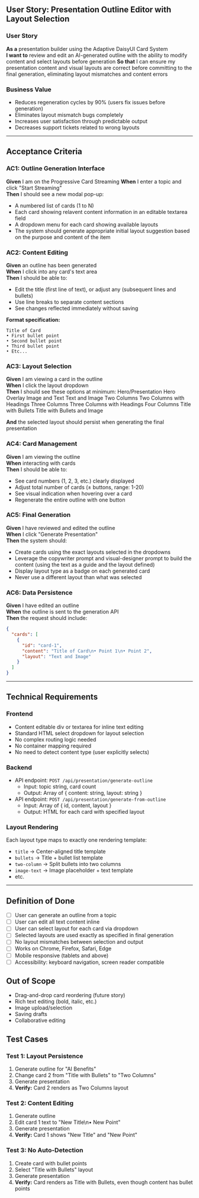 ## User Story: Presentation Outline Editor with Layout Selection

### User Story
**As a** presentation builder using the Adaptive DaisyUI Card System  
**I want to** review and edit an AI-generated outline with the ability to modify content and select layouts before generation
**So that** I can ensure my presentation content and visual layouts are correct before committing to the final generation, eliminating layout mismatches and content errors

### Business Value
- Reduces regeneration cycles by 90% (users fix issues before generation)
- Eliminates layout mismatch bugs completely
- Increases user satisfaction through predictable output
- Decreases support tickets related to wrong layouts

---

## Acceptance Criteria

### AC1: Outline Generation Interface
**Given** I am on the Progressive Card Streaming 
**When** I enter a topic and click "Start Streaming"  
**Then** I should see a new modal pop-up:
- A numbered list of cards (1 to N)
- Each card showing relavent content information in an editable textarea field
- A dropdown menu for each card showing available layouts
- The system should generate appropriate initial layout suggestion based on the purpose and content of the item

### AC2: Content Editing
**Given** an outline has been generated  
**When** I click into any card's text area  
**Then** I should be able to:
- Edit the title (first line of text), or adjust any (subsequent lines and bullets)
- Use line breaks to separate content sections
- See changes reflected immediately without saving

**Format specification:**
```
Title of Card
• First bullet point
• Second bullet point
• Third bullet point
• Etc...
```

### AC3: Layout Selection
**Given** I am viewing a card in the outline  
**When** I click the layout dropdown  
**Then** I should see these options at minimum:
Hero/Presentation
Hero Overlay
Image and Text
Text and Image
Two Columns
Two Columns with Headings
Three Columns
Three Columns with Headings
Four Columns
Title with Bullets
Title with Bullets and Image

**And** the selected layout should persist when generating the final presentation

### AC4: Card Management
**Given** I am viewing the outline  
**When** interacting with cards  
**Then** I should be able to:
- See card numbers (1, 2, 3, etc.) clearly displayed
- Adjust total number of cards (± buttons, range: 1-20)
- See visual indication when hovering over a card
- Regenerate the entire outline with one button

### AC5: Final Generation
**Given** I have reviewed and edited the outline  
**When** I click "Generate Presentation"  
**Then** the system should:
- Create cards using the exact layouts selected in the dropdowns
- Leverage the copywriter prompt and visual-designer prompt to build the content (using the text as a guide and the layout defined)
- Display layout type as a badge on each generated card
- Never use a different layout than what was selected

### AC6: Data Persistence
**Given** I have edited an outline  
**When** the outline is sent to the generation API  
**Then** the request should include:
```json
{
  "cards": [
    {
      "id": "card-1",
      "content": "Title of Card\n• Point 1\n• Point 2",
      "layout": "Text and Image"
    }
  ]
}
```

---

## Technical Requirements

### Frontend
- Content editable div or textarea for inline text editing
- Standard HTML select dropdown for layout selection
- No complex routing logic needed
- No container mapping required
- No need to detect content type (user explicitly selects)

### Backend
- API endpoint: `POST /api/presentation/generate-outline`
  - Input: topic string, card count
  - Output: Array of { content: string, layout: string }
- API endpoint: `POST /api/presentation/generate-from-outline`
  - Input: Array of { id, content, layout }
  - Output: HTML for each card with specified layout

### Layout Rendering
Each layout type maps to exactly one rendering template:
- `title` → Center-aligned title template
- `bullets` → Title + bullet list template
- `two-column` → Split bullets into two columns
- `image-text` → Image placeholder + text template
- etc.

---

## Definition of Done
- [ ] User can generate an outline from a topic
- [ ] User can edit all text content inline
- [ ] User can select layout for each card via dropdown
- [ ] Selected layouts are used exactly as specified in final generation
- [ ] No layout mismatches between selection and output
- [ ] Works on Chrome, Firefox, Safari, Edge
- [ ] Mobile responsive (tablets and above)
- [ ] Accessibility: keyboard navigation, screen reader compatible

## Out of Scope
- Drag-and-drop card reordering (future story)
- Rich text editing (bold, italic, etc.)
- Image upload/selection
- Saving drafts
- Collaborative editing

## Test Cases

### Test 1: Layout Persistence
1. Generate outline for "AI Benefits"
2. Change card 2 from "Title with Bullets" to "Two Columns"
3. Generate presentation
4. **Verify:** Card 2 renders as Two Columns layout

### Test 2: Content Editing
1. Generate outline
2. Edit card 1 text to "New Title\n• New Point"
3. Generate presentation
4. **Verify:** Card 1 shows "New Title" and "New Point"

### Test 3: No Auto-Detection
1. Create card with bullet points
2. Select "Title with Bullets" layout
3. Generate presentation
4. **Verify:** Card renders as Title with Bullets, even though content has bullet points